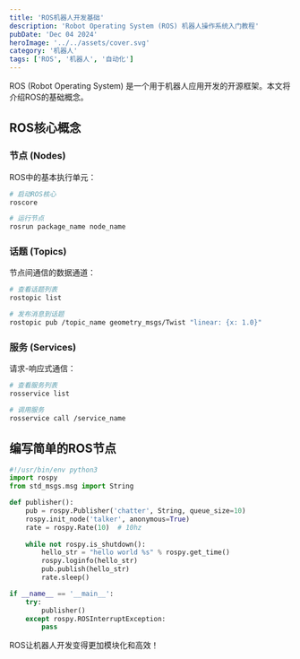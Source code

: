 ```yaml
---
title: 'ROS机器人开发基础'
description: 'Robot Operating System (ROS) 机器人操作系统入门教程'
pubDate: 'Dec 04 2024'
heroImage: '../../assets/cover.svg'
category: '机器人'
tags: ['ROS', '机器人', '自动化']
---
```


ROS (Robot Operating System) 是一个用于机器人应用开发的开源框架。本文将介绍ROS的基础概念。

## ROS核心概念

### 节点 (Nodes)
ROS中的基本执行单元：

```bash
# 启动ROS核心
roscore

# 运行节点
rosrun package_name node_name
```

### 话题 (Topics)
节点间通信的数据通道：

```bash
# 查看话题列表
rostopic list

# 发布消息到话题
rostopic pub /topic_name geometry_msgs/Twist "linear: {x: 1.0}"
```

### 服务 (Services)
请求-响应式通信：

```bash
# 查看服务列表
rosservice list

# 调用服务
rosservice call /service_name
```

## 编写简单的ROS节点

```python
#!/usr/bin/env python3
import rospy
from std_msgs.msg import String

def publisher():
    pub = rospy.Publisher('chatter', String, queue_size=10)
    rospy.init_node('talker', anonymous=True)
    rate = rospy.Rate(10)  # 10hz
    
    while not rospy.is_shutdown():
        hello_str = "hello world %s" % rospy.get_time()
        rospy.loginfo(hello_str)
        pub.publish(hello_str)
        rate.sleep()

if __name__ == '__main__':
    try:
        publisher()
    except rospy.ROSInterruptException:
        pass
```

ROS让机器人开发变得更加模块化和高效！
